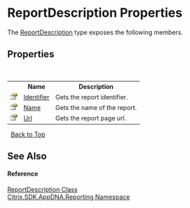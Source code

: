 # ReportDescription Properties
 

The <a href="T_Citrix_SDK_AppDNA_Reporting_ReportDescription">ReportDescription</a> type exposes the following members.


## Properties
&nbsp;<table><tr><th></th><th>Name</th><th>Description</th></tr><tr><td>![Public property](media/pubproperty.gif "Public property")</td><td><a href="P_Citrix_SDK_AppDNA_Reporting_ReportDescription_Identifier">Identifier</a></td><td>
Gets the report identifier.</td></tr><tr><td>![Public property](media/pubproperty.gif "Public property")</td><td><a href="P_Citrix_SDK_AppDNA_Reporting_ReportDescription_Name">Name</a></td><td>
Gets the name of the report.</td></tr><tr><td>![Public property](media/pubproperty.gif "Public property")</td><td><a href="P_Citrix_SDK_AppDNA_Reporting_ReportDescription_Url">Url</a></td><td>
Gets the report page url.</td></tr></table>&nbsp;
<a href="#reportdescription-properties">Back to Top</a>

## See Also


#### Reference
<a href="T_Citrix_SDK_AppDNA_Reporting_ReportDescription">ReportDescription Class</a><br /><a href="N_Citrix_SDK_AppDNA_Reporting">Citrix.SDK.AppDNA.Reporting Namespace</a><br />